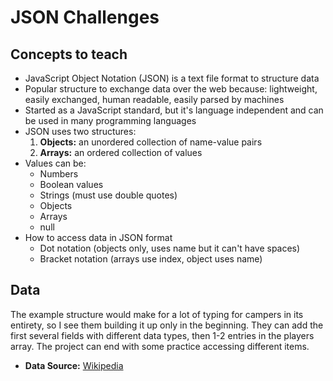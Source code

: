 # JSON Challenges

## Concepts to teach

- JavaScript Object Notation (JSON) is a text file format to structure data
- Popular structure to exchange data over the web because: lightweight, easily exchanged, human readable, easily parsed by machines
- Started as a JavaScript standard, but it's language independent and can be used in many programming languages
- JSON uses two structures:
    1. **Objects:** an unordered collection of name-value pairs
    2. **Arrays:** an ordered collection of values
- Values can be:
    - Numbers
    - Boolean values
    - Strings (must use double quotes)
    - Objects
    - Arrays
    - null
- How to access data in JSON format
    - Dot notation (objects only, uses name but it can't have spaces)
    - Bracket notation (arrays use index, object uses name)

## Data

The example structure would make for a lot of typing for campers in its entirety, so I see them building it up only in the beginning. They can add the first several fields with different data types, then 1-2 entries in the players array. The project can end with some practice accessing different items.

- **Data Source:** [Wikipedia](https://en.wikipedia.org/wiki/1986_FIFA_World_Cup_squads#Argentina)


